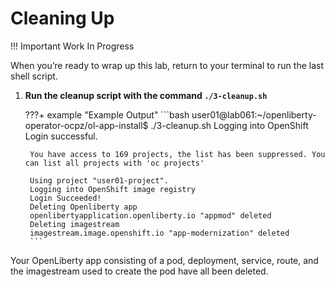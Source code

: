 # Cleaning Up

!!! Important
    Work In Progress

When you’re ready to wrap up this lab, return to your terminal to run the last shell script.

1. **Run the cleanup script with the command `./3-cleanup.sh`**

    ???+ example "Example Output"
        ```bash
        user01@lab061:~/openliberty-operator-ocpz/ol-app-install$ ./3-cleanup.sh
        Logging into OpenShift
        Login successful.

        You have access to 169 projects, the list has been suppressed. You can list all projects with 'oc projects'

        Using project "user01-project".
        Logging into OpenShift image registry
        Login Succeeded!
        Deleting Openliberty app
        openlibertyapplication.openliberty.io "appmod" deleted
        Deleting imagestream
        imagestream.image.openshift.io "app-modernization" deleted
        ```

Your OpenLiberty app consisting of a pod, deployment, service, route, and the imagestream used to create the pod have all been deleted.

